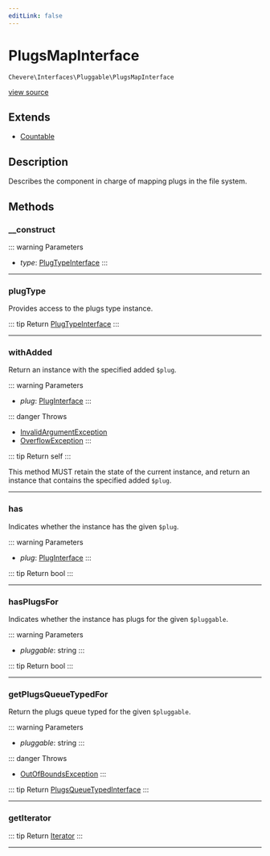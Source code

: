 ```yaml
---
editLink: false
---
```


# PlugsMapInterface

`Chevere\Interfaces\Pluggable\PlugsMapInterface`

[view source](https://github.com/chevere/chevere/blob/main/src/Chevere/Interfaces/Pluggable/PlugsMapInterface.php)

## Extends

- [Countable](https://www.php.net/manual/class.countable)

## Description

Describes the component in charge of mapping plugs in the file system.

## Methods

### __construct

::: warning Parameters
- *type*: [PlugTypeInterface](./PlugTypeInterface.md)
:::

---

### plugType

Provides access to the plugs type instance.

::: tip Return
[PlugTypeInterface](./PlugTypeInterface.md)
:::

---

### withAdded

Return an instance with the specified added `$plug`.

::: warning Parameters
- *plug*: [PlugInterface](./PlugInterface.md)
:::

::: danger Throws
- [InvalidArgumentException](../../Exceptions/Core/InvalidArgumentException.md) 
- [OverflowException](../../Exceptions/Core/OverflowException.md) 
:::

::: tip Return
self
:::

This method MUST retain the state of the current instance, and return
an instance that contains the specified added `$plug`.

---

### has

Indicates whether the instance has the given `$plug`.

::: warning Parameters
- *plug*: [PlugInterface](./PlugInterface.md)
:::

::: tip Return
bool
:::

---

### hasPlugsFor

Indicates whether the instance has plugs for the given `$pluggable`.

::: warning Parameters
- *pluggable*: string
:::

::: tip Return
bool
:::

---

### getPlugsQueueTypedFor

Return the plugs queue typed for the given `$pluggable`.

::: warning Parameters
- *pluggable*: string
:::

::: danger Throws
- [OutOfBoundsException](../../Exceptions/Core/OutOfBoundsException.md) 
:::

::: tip Return
[PlugsQueueTypedInterface](./PlugsQueueTypedInterface.md)
:::

---

### getIterator

::: tip Return
[Iterator](https://www.php.net/manual/class.iterator)
:::

---
